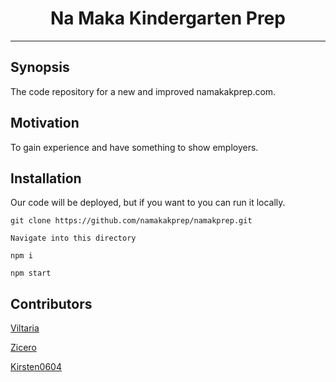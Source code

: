 <h1 align="center">Na Maka Kindergarten Prep</h1>

***

## Synopsis

The code repository for a new and improved namakakprep.com.

## Motivation

To gain experience and have something to show employers.

## Installation

Our code will be deployed, but if you want to you can run it locally.

```
git clone https://github.com/namakakprep/namakprep.git

Navigate into this directory

npm i

npm start
```

## Contributors

[Viltaria](https://github.com/Viltaria)

[Zicero](https://github.com/Zicero)

[Kirsten0604](https://github.com/Kirsten0604)
